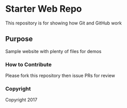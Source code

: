 # Starter Web Repo

This repository is for showing how Git and GitHub work

## Purpose

Sample website with plenty of files for demos

### How to Contribute

Please fork this repository then issue PRs for review

### Copyright

Copyright 2017
